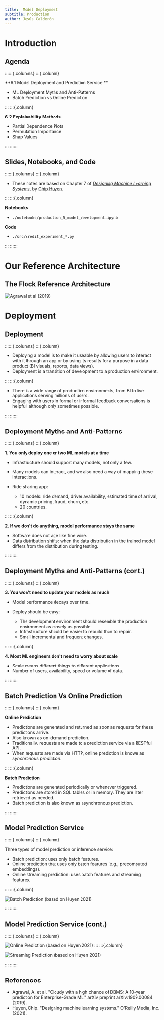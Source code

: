 ```yaml
---
title:  Model Deployment
subtitle: Production
author: Jesús Calderón
---
```



# Introduction

## Agenda

::::::{.columns}
:::{.column}

**6.1 Model Deployment and Prediction Service **
    
+ ML Deployment Myths and Anti-Patterns
+ Batch Prediction vs Online Prediction

:::
:::{.column}

**6.2 Explainability Methods**

+ Partial Dependence Plots
+ Permutation Importance
+ Shap Values

:::
::::::


## Slides, Notebooks, and Code

::::::{.columns}
:::{.column}

+ These notes are based on Chapter 7 of [*Designing Machine Learning Systems*](https://huyenchip.com/books/), by [Chip Huyen](https://huyenchip.com/).

:::
:::{.column}

**Notebooks**

+ `./notebooks/production_5_model_development.ipynb`


**Code**

+ `./src/credit_experiment_*.py`

:::
::::::

# Our Reference Architecture

## The Flock Reference Architecture

![Agrawal et al (2019)](../img/flock_ref_arhitecture.png)


# Deployment

## Deployment

::::::{.columns}
:::{.column}

+ Deploying a model is to make it useable by allowing users to interact with it through an app or by using its results for a purpose in a data product (BI visuals, reports, data views).
+ Deployment is a transition of development to a production environment. 


:::
:::{.column}

+ There is a wide range of production environments, from BI to live applications serving millions of users.
+ Engaging with users in formal or informal feedback conversations is helpful, although only sometimes possible.


:::
::::::


## Deployment Myths and Anti-Patterns

::::::{.columns}
:::{.column}

**1. You only deploy one or two ML models at a time**

+ Infrastructure should support many models, not only a few.
+ Many models can interact, and we also need a way of mapping these interactions.
+ Ride sharing app: 

    - 10 models: ride demand, driver availability, estimated time of arrival, dynamic pricing, fraud, churn, etc.
    - 20 countries.


:::
:::{.column}

**2. If we don't do anything, model performance stays the same**

+ Software does not age like fine wine.
+ Data distribution shifts: when the data distribution in the trained model differs from the distribution during testing.

:::
::::::


## Deployment Myths and Anti-Patterns (cont.)

::::::{.columns}
:::{.column}

**3. You won't need to update your models as much**

+ Model performance decays over time.
+ Deploy should be easy:

    - The development environment should resemble the production environment as closely as possible.
    - Infrastructure should be easier to rebuild than to repair.
    - Small incremental and frequent changes.


:::
:::{.column}

**4. Most ML engineers don't need to worry about scale**

+ Scale means different things to different applications.
+ Number of users, availability, speed or volume of data.

:::
::::::

## Batch Prediction Vs Online Prediction

::::::{.columns}
:::{.column}


**Online Prediction**

- Predictions are generated and returned as soon as requests for these predictions arrive.
- Also known as on-demand prediction.
- Traditionally, requests are made to a prediction service via a RESTful API.
- When requests are made via HTTP, online prediction is known as *synchronous prediction*. 


:::
:::{.column}

**Batch Prediction**

- Predictions are generated periodically or whenever triggered.
- Predictions are stored in SQL tables or in memory. They are later retrieved as needed.
- Batch prediction is also known as asynchronous prediction.

:::
::::::


## Model Prediction Service

::::::{.columns}
:::{.column}

Three types of model prediction or inference service:

+ Batch prediction: uses only batch features.
+ Online prediction that uses only batch features (e.g., precomputed embeddings).
+ Online streaming prediction: uses batch features and streaming features.

:::
:::{.column}

![Batch Prediction (based on Huyen 2021)](./img/batch_prediction.png)

:::
::::::


## Model Prediction Service (cont.)

::::::{.columns}
:::{.column}

![Online Prediction (based on Huyen 2021)](./img/online_prediction.png)
:::
:::{.column}

![Streaming Prediction (based on Huyen 2021)](./img/streaming_prediction.png)

:::
::::::


## References

+ Agrawal, A. et al. "Cloudy with a high chance of DBMS: A 10-year prediction for Enterprise-Grade ML." arXiv preprint arXiv:1909.00084 (2019).
+ Huyen, Chip. "Designing machine learning systems." O'Reilly Media, Inc.(2021).
